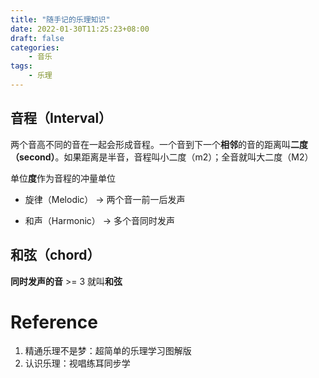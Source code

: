 ```yaml
---
title: "随手记的乐理知识"
date: 2022-01-30T11:25:23+08:00
draft: false
categories:
    - 音乐
tags:
    - 乐理
---
```


## 音程（Interval）

两个音高不同的音在一起会形成音程。一个音到下一个**相邻**的音的距离叫**二度（second）**。如果距离是半音，音程叫小二度（m2）；全音就叫大二度（M2）

单位**度**作为音程的冲量单位

- 旋律（Melodic） -> 两个音一前一后发声

- 和声（Harmonic） -> 多个音同时发声

## 和弦（chord）

**同时发声的音** >= 3 就叫**和弦**

# Reference

1. 精通乐理不是梦：超简单的乐理学习图解版
2. 认识乐理：视唱练耳同步学
